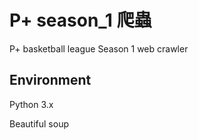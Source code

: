 # P+ season_1 爬蟲
P+ basketball league Season 1 web crawler

## Environment
Python 3.x

Beautiful soup

